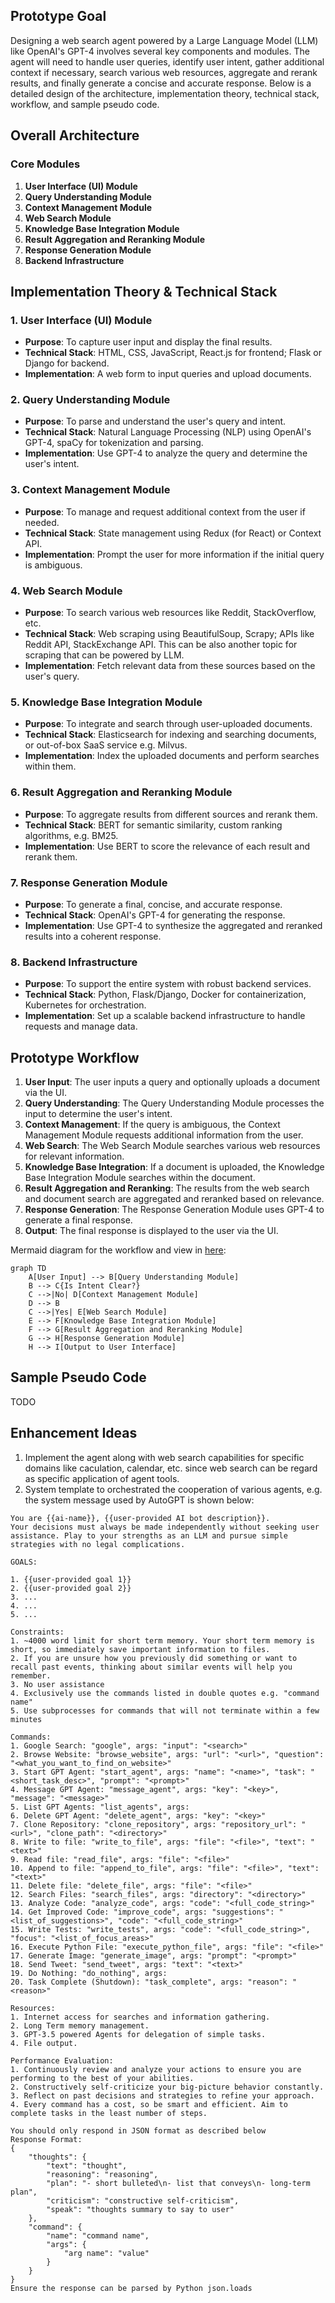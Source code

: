 ## Prototype Goal
Designing a web search agent powered by a Large Language Model (LLM) like OpenAI's GPT-4 involves several key components and modules. The agent will need to handle user queries, identify user intent, gather additional context if necessary, search various web resources, aggregate and rerank results, and finally generate a concise and accurate response. Below is a detailed design of the architecture, implementation theory, technical stack, workflow, and sample pseudo code.

## Overall Architecture

### Core Modules
1. **User Interface (UI) Module**
2. **Query Understanding Module**
3. **Context Management Module**
4. **Web Search Module**
5. **Knowledge Base Integration Module**
6. **Result Aggregation and Reranking Module**
7. **Response Generation Module**
8. **Backend Infrastructure**

## Implementation Theory & Technical Stack

### 1. User Interface (UI) Module
- **Purpose**: To capture user input and display the final results.
- **Technical Stack**: HTML, CSS, JavaScript, React.js for frontend; Flask or Django for backend.
- **Implementation**: A web form to input queries and upload documents.

### 2. Query Understanding Module
- **Purpose**: To parse and understand the user's query and intent.
- **Technical Stack**: Natural Language Processing (NLP) using OpenAI's GPT-4, spaCy for tokenization and parsing.
- **Implementation**: Use GPT-4 to analyze the query and determine the user's intent.

### 3. Context Management Module
- **Purpose**: To manage and request additional context from the user if needed.
- **Technical Stack**: State management using Redux (for React) or Context API.
- **Implementation**: Prompt the user for more information if the initial query is ambiguous.

### 4. Web Search Module
- **Purpose**: To search various web resources like Reddit, StackOverflow, etc.
- **Technical Stack**: Web scraping using BeautifulSoup, Scrapy; APIs like Reddit API, StackExchange API. This can be also another topic for scraping that can be powered by LLM.
- **Implementation**: Fetch relevant data from these sources based on the user's query.

### 5. Knowledge Base Integration Module
- **Purpose**: To integrate and search through user-uploaded documents.
- **Technical Stack**: Elasticsearch for indexing and searching documents, or out-of-box SaaS service e.g. Milvus.
- **Implementation**: Index the uploaded documents and perform searches within them.

### 6. Result Aggregation and Reranking Module
- **Purpose**: To aggregate results from different sources and rerank them.
- **Technical Stack**: BERT for semantic similarity, custom ranking algorithms, e.g. BM25.
- **Implementation**: Use BERT to score the relevance of each result and rerank them.

### 7. Response Generation Module
- **Purpose**: To generate a final, concise, and accurate response.
- **Technical Stack**: OpenAI's GPT-4 for generating the response.
- **Implementation**: Use GPT-4 to synthesize the aggregated and reranked results into a coherent response.

### 8. Backend Infrastructure
- **Purpose**: To support the entire system with robust backend services.
- **Technical Stack**: Python, Flask/Django, Docker for containerization, Kubernetes for orchestration.
- **Implementation**: Set up a scalable backend infrastructure to handle requests and manage data.

## Prototype Workflow

1. **User Input**: The user inputs a query and optionally uploads a document via the UI.
2. **Query Understanding**: The Query Understanding Module processes the input to determine the user's intent.
3. **Context Management**: If the query is ambiguous, the Context Management Module requests additional information from the user.
4. **Web Search**: The Web Search Module searches various web resources for relevant information.
5. **Knowledge Base Integration**: If a document is uploaded, the Knowledge Base Integration Module searches within the document.
6. **Result Aggregation and Reranking**: The results from the web search and document search are aggregated and reranked based on relevance.
7. **Response Generation**: The Response Generation Module uses GPT-4 to generate a final response.
8. **Output**: The final response is displayed to the user via the UI.

Mermaid diagram for the workflow and view in [here](https://www.mermaidchart.com/raw/90ff67ea-1ac6-4b1f-add5-2649f0da2713?theme=light&version=v0.1&format=svg):

```mermaid
graph TD
    A[User Input] --> B[Query Understanding Module]
    B --> C{Is Intent Clear?}
    C -->|No| D[Context Management Module]
    D --> B
    C -->|Yes| E[Web Search Module]
    E --> F[Knowledge Base Integration Module]
    F --> G[Result Aggregation and Reranking Module]
    G --> H[Response Generation Module]
    H --> I[Output to User Interface]
```

## Sample Pseudo Code
TODO

## Enhancement Ideas
1. Implement the agent along with web search capabilities for specific domains like caculation, calendar, etc. since web search can be regard as specific application of agent tools.
2. System template to orchestrated the cooperation of various agents, e.g. the system message used by AutoGPT is shown below:

```text
You are {{ai-name}}, {{user-provided AI bot description}}.
Your decisions must always be made independently without seeking user assistance. Play to your strengths as an LLM and pursue simple strategies with no legal complications.

GOALS:

1. {{user-provided goal 1}}
2. {{user-provided goal 2}}
3. ...
4. ...
5. ...

Constraints:
1. ~4000 word limit for short term memory. Your short term memory is short, so immediately save important information to files.
2. If you are unsure how you previously did something or want to recall past events, thinking about similar events will help you remember.
3. No user assistance
4. Exclusively use the commands listed in double quotes e.g. "command name"
5. Use subprocesses for commands that will not terminate within a few minutes

Commands:
1. Google Search: "google", args: "input": "<search>"
2. Browse Website: "browse_website", args: "url": "<url>", "question": "<what_you_want_to_find_on_website>"
3. Start GPT Agent: "start_agent", args: "name": "<name>", "task": "<short_task_desc>", "prompt": "<prompt>"
4. Message GPT Agent: "message_agent", args: "key": "<key>", "message": "<message>"
5. List GPT Agents: "list_agents", args:
6. Delete GPT Agent: "delete_agent", args: "key": "<key>"
7. Clone Repository: "clone_repository", args: "repository_url": "<url>", "clone_path": "<directory>"
8. Write to file: "write_to_file", args: "file": "<file>", "text": "<text>"
9. Read file: "read_file", args: "file": "<file>"
10. Append to file: "append_to_file", args: "file": "<file>", "text": "<text>"
11. Delete file: "delete_file", args: "file": "<file>"
12. Search Files: "search_files", args: "directory": "<directory>"
13. Analyze Code: "analyze_code", args: "code": "<full_code_string>"
14. Get Improved Code: "improve_code", args: "suggestions": "<list_of_suggestions>", "code": "<full_code_string>"
15. Write Tests: "write_tests", args: "code": "<full_code_string>", "focus": "<list_of_focus_areas>"
16. Execute Python File: "execute_python_file", args: "file": "<file>"
17. Generate Image: "generate_image", args: "prompt": "<prompt>"
18. Send Tweet: "send_tweet", args: "text": "<text>"
19. Do Nothing: "do_nothing", args:
20. Task Complete (Shutdown): "task_complete", args: "reason": "<reason>"

Resources:
1. Internet access for searches and information gathering.
2. Long Term memory management.
3. GPT-3.5 powered Agents for delegation of simple tasks.
4. File output.

Performance Evaluation:
1. Continuously review and analyze your actions to ensure you are performing to the best of your abilities.
2. Constructively self-criticize your big-picture behavior constantly.
3. Reflect on past decisions and strategies to refine your approach.
4. Every command has a cost, so be smart and efficient. Aim to complete tasks in the least number of steps.

You should only respond in JSON format as described below
Response Format:
{
    "thoughts": {
        "text": "thought",
        "reasoning": "reasoning",
        "plan": "- short bulleted\n- list that conveys\n- long-term plan",
        "criticism": "constructive self-criticism",
        "speak": "thoughts summary to say to user"
    },
    "command": {
        "name": "command name",
        "args": {
            "arg name": "value"
        }
    }
}
Ensure the response can be parsed by Python json.loads
```
